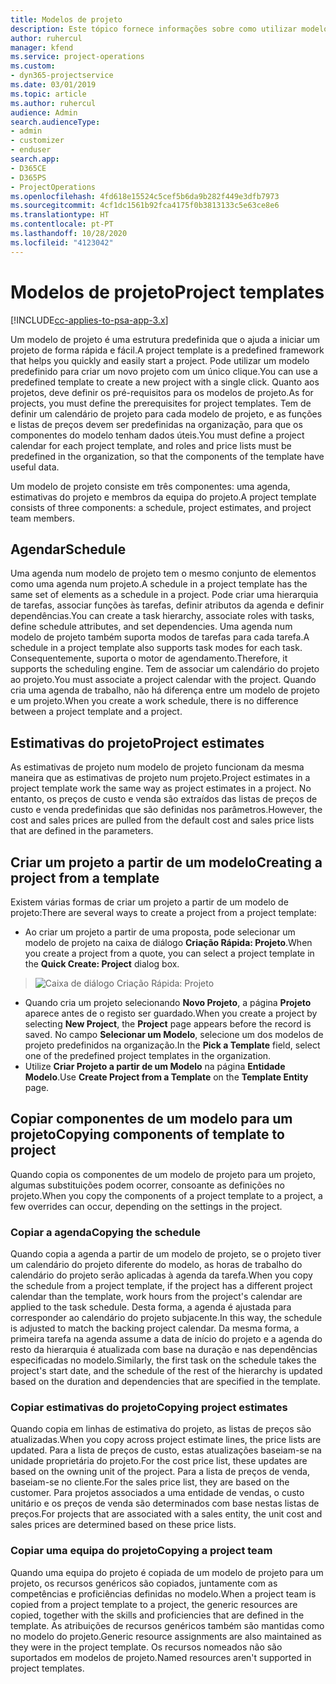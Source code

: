 ```yaml
---
title: Modelos de projeto
description: Este tópico fornece informações sobre como utilizar modelos de projeto para configuração rápida do projeto.
author: ruhercul
manager: kfend
ms.service: project-operations
ms.custom:
- dyn365-projectservice
ms.date: 03/01/2019
ms.topic: article
ms.author: ruhercul
audience: Admin
search.audienceType:
- admin
- customizer
- enduser
search.app:
- D365CE
- D365PS
- ProjectOperations
ms.openlocfilehash: 4fd618e15524c5cef5b6da9b282f449e3dfb7973
ms.sourcegitcommit: 4cf1dc1561b92fca4175f0b3813133c5e63ce8e6
ms.translationtype: HT
ms.contentlocale: pt-PT
ms.lasthandoff: 10/28/2020
ms.locfileid: "4123042"
---
```

# <a name="project-templates"></a><span data-ttu-id="856cc-103">Modelos de projeto</span><span class="sxs-lookup"><span data-stu-id="856cc-103">Project templates</span></span> 

[!INCLUDE[cc-applies-to-psa-app-3.x](../includes/cc-applies-to-psa-app-3x.md)]

<span data-ttu-id="856cc-104">Um modelo de projeto é uma estrutura predefinida que o ajuda a iniciar um projeto de forma rápida e fácil.</span><span class="sxs-lookup"><span data-stu-id="856cc-104">A project template is a predefined framework that helps you quickly and easily start a project.</span></span> <span data-ttu-id="856cc-105">Pode utilizar um modelo predefinido para criar um novo projeto com um único clique.</span><span class="sxs-lookup"><span data-stu-id="856cc-105">You can use a predefined template to create a new project with a single click.</span></span> <span data-ttu-id="856cc-106">Quanto aos projetos, deve definir os pré-requisitos para os modelos de projeto.</span><span class="sxs-lookup"><span data-stu-id="856cc-106">As for projects, you must define the prerequisites for project templates.</span></span> <span data-ttu-id="856cc-107">Tem de definir um calendário de projeto para cada modelo de projeto, e as funções e listas de preços devem ser predefinidas na organização, para que os componentes do modelo tenham dados úteis.</span><span class="sxs-lookup"><span data-stu-id="856cc-107">You must define a project calendar for each project template, and roles and price lists must be predefined in the organization, so that the components of the template have useful data.</span></span>

<span data-ttu-id="856cc-108">Um modelo de projeto consiste em três componentes: uma agenda, estimativas do projeto e membros da equipa do projeto.</span><span class="sxs-lookup"><span data-stu-id="856cc-108">A project template consists of three components: a schedule, project estimates, and project team members.</span></span>

## <a name="schedule"></a><span data-ttu-id="856cc-109">Agendar</span><span class="sxs-lookup"><span data-stu-id="856cc-109">Schedule</span></span>

<span data-ttu-id="856cc-110">Uma agenda num modelo de projeto tem o mesmo conjunto de elementos como uma agenda num projeto.</span><span class="sxs-lookup"><span data-stu-id="856cc-110">A schedule in a project template has the same set of elements as a schedule in a project.</span></span> <span data-ttu-id="856cc-111">Pode criar uma hierarquia de tarefas, associar funções às tarefas, definir atributos da agenda e definir dependências.</span><span class="sxs-lookup"><span data-stu-id="856cc-111">You can create a task hierarchy, associate roles with tasks, define schedule attributes, and set dependencies.</span></span> <span data-ttu-id="856cc-112">Uma agenda num modelo de projeto também suporta modos de tarefas para cada tarefa.</span><span class="sxs-lookup"><span data-stu-id="856cc-112">A schedule in a project template also supports task modes for each task.</span></span> <span data-ttu-id="856cc-113">Consequentemente, suporta o motor de agendamento.</span><span class="sxs-lookup"><span data-stu-id="856cc-113">Therefore, it supports the scheduling engine.</span></span> <span data-ttu-id="856cc-114">Tem de associar um calendário do projeto ao projeto.</span><span class="sxs-lookup"><span data-stu-id="856cc-114">You must associate a project calendar with the project.</span></span> <span data-ttu-id="856cc-115">Quando cria uma agenda de trabalho, não há diferença entre um modelo de projeto e um projeto.</span><span class="sxs-lookup"><span data-stu-id="856cc-115">When you create a work schedule, there is no difference between a project template and a project.</span></span>

## <a name="project-estimates"></a><span data-ttu-id="856cc-116">Estimativas do projeto</span><span class="sxs-lookup"><span data-stu-id="856cc-116">Project estimates</span></span>

<span data-ttu-id="856cc-117">As estimativas de projeto num modelo de projeto funcionam da mesma maneira que as estimativas de projeto num projeto.</span><span class="sxs-lookup"><span data-stu-id="856cc-117">Project estimates in a project template work the same way as project estimates in a project.</span></span> <span data-ttu-id="856cc-118">No entanto, os preços de custo e venda são extraídos das listas de preços de custo e venda predefinidas que são definidas nos parâmetros.</span><span class="sxs-lookup"><span data-stu-id="856cc-118">However, the cost and sales prices are pulled from the default cost and sales price lists that are defined in the parameters.</span></span>

## <a name="creating-a-project-from-a-template"></a><span data-ttu-id="856cc-119">Criar um projeto a partir de um modelo</span><span class="sxs-lookup"><span data-stu-id="856cc-119">Creating a project from a template</span></span>
 
<span data-ttu-id="856cc-120">Existem várias formas de criar um projeto a partir de um modelo de projeto:</span><span class="sxs-lookup"><span data-stu-id="856cc-120">There are several ways to create a project from a project template:</span></span>

- <span data-ttu-id="856cc-121">Ao criar um projeto a partir de uma proposta, pode selecionar um modelo de projeto na caixa de diálogo **Criação Rápida: Projeto**.</span><span class="sxs-lookup"><span data-stu-id="856cc-121">When you create a project from a quote, you can select a project template in the **Quick Create: Project** dialog box.</span></span>

> ![Caixa de diálogo Criação Rápida: Projeto](media/project-11.png)

- <span data-ttu-id="856cc-123">Quando cria um projeto selecionando **Novo Projeto**, a página **Projeto** aparece antes de o registo ser guardado.</span><span class="sxs-lookup"><span data-stu-id="856cc-123">When you create a project by selecting **New Project**, the **Project** page appears before the record is saved.</span></span> <span data-ttu-id="856cc-124">No campo **Selecionar um Modelo**, selecione um dos modelos de projeto predefinidos na organização.</span><span class="sxs-lookup"><span data-stu-id="856cc-124">In the **Pick a Template** field, select one of the predefined project templates in the organization.</span></span>
- <span data-ttu-id="856cc-125">Utilize **Criar Projeto a partir de um Modelo** na página **Entidade Modelo**.</span><span class="sxs-lookup"><span data-stu-id="856cc-125">Use **Create Project from a Template** on the **Template Entity** page.</span></span>

## <a name="copying-components-of-template-to-project"></a><span data-ttu-id="856cc-126">Copiar componentes de um modelo para um projeto</span><span class="sxs-lookup"><span data-stu-id="856cc-126">Copying components of template to project</span></span>

<span data-ttu-id="856cc-127">Quando copia os componentes de um modelo de projeto para um projeto, algumas substituições podem ocorrer, consoante as definições no projeto.</span><span class="sxs-lookup"><span data-stu-id="856cc-127">When you copy the components of a project template to a project, a few overrides can occur, depending on the settings in the project.</span></span>

### <a name="copying-the-schedule"></a><span data-ttu-id="856cc-128">Copiar a agenda</span><span class="sxs-lookup"><span data-stu-id="856cc-128">Copying the schedule</span></span>

<span data-ttu-id="856cc-129">Quando copia a agenda a partir de um modelo de projeto, se o projeto tiver um calendário do projeto diferente do modelo, as horas de trabalho do calendário do projeto serão aplicadas à agenda da tarefa.</span><span class="sxs-lookup"><span data-stu-id="856cc-129">When you copy the schedule from a project template, if the project has a different project calendar than the template, work hours from the project's calendar are applied to the task schedule.</span></span> <span data-ttu-id="856cc-130">Desta forma, a agenda é ajustada para corresponder ao calendário do projeto subjacente.</span><span class="sxs-lookup"><span data-stu-id="856cc-130">In this way, the schedule is adjusted to match the backing project calendar.</span></span> <span data-ttu-id="856cc-131">Da mesma forma, a primeira tarefa na agenda assume a data de início do projeto e a agenda do resto da hierarquia é atualizada com base na duração e nas dependências especificadas no modelo.</span><span class="sxs-lookup"><span data-stu-id="856cc-131">Similarly, the first task on the schedule takes the project's start date, and the schedule of the rest of the hierarchy is updated based on the duration and dependencies that are specified in the template.</span></span> 

### <a name="copying-project-estimates"></a><span data-ttu-id="856cc-132">Copiar estimativas do projeto</span><span class="sxs-lookup"><span data-stu-id="856cc-132">Copying project estimates</span></span> 

<span data-ttu-id="856cc-133">Quando copia em linhas de estimativa do projeto, as listas de preços são atualizadas.</span><span class="sxs-lookup"><span data-stu-id="856cc-133">When you copy across project estimate lines, the price lists are updated.</span></span> <span data-ttu-id="856cc-134">Para a lista de preços de custo, estas atualizações baseiam-se na unidade proprietária do projeto.</span><span class="sxs-lookup"><span data-stu-id="856cc-134">For the cost price list, these updates are based on the owning unit of the project.</span></span> <span data-ttu-id="856cc-135">Para a lista de preços de venda, baseiam-se no cliente.</span><span class="sxs-lookup"><span data-stu-id="856cc-135">For the sales price list, they are based on the customer.</span></span> <span data-ttu-id="856cc-136">Para projetos associados a uma entidade de vendas, o custo unitário e os preços de venda são determinados com base nestas listas de preços.</span><span class="sxs-lookup"><span data-stu-id="856cc-136">For projects that are associated with a sales entity, the unit cost and sales prices are determined based on these price lists.</span></span>

### <a name="copying-a-project-team"></a><span data-ttu-id="856cc-137">Copiar uma equipa do projeto</span><span class="sxs-lookup"><span data-stu-id="856cc-137">Copying a project team</span></span>

<span data-ttu-id="856cc-138">Quando uma equipa do projeto é copiada de um modelo de projeto para um projeto, os recursos genéricos são copiados, juntamente com as competências e proficiências definidas no modelo.</span><span class="sxs-lookup"><span data-stu-id="856cc-138">When a project team is copied from a project template to a project, the generic resources are copied, together with the skills and proficiencies that are defined in the template.</span></span> <span data-ttu-id="856cc-139">As atribuições de recursos genéricos também são mantidas como no modelo do projeto.</span><span class="sxs-lookup"><span data-stu-id="856cc-139">Generic resource assignments are also maintained as they were in the project template.</span></span> <span data-ttu-id="856cc-140">Os recursos nomeados não são suportados em modelos de projeto.</span><span class="sxs-lookup"><span data-stu-id="856cc-140">Named resources aren't supported in project templates.</span></span>
